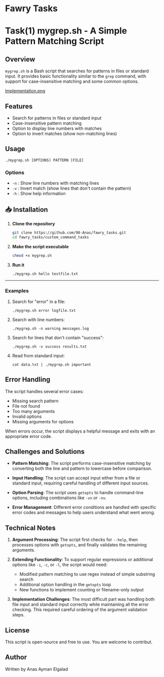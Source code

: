 # **Fawry Tasks**  

# Task(1) mygrep.sh - A Simple Pattern Matching Script

## Overview
`mygrep.sh` is a Bash script that searches for patterns in files or standard input. It provides basic functionality similar to the `grep` command, with support for case-insensitive matching and some common options.

[Implementation.png
](https://github.com/98-Anas/fawry_tasks/blob/main/Implementation.png)
## Features
- Search for patterns in files or standard input
- Case-insensitive pattern matching
- Option to display line numbers with matches
- Option to invert matches (show non-matching lines)

## Usage
```
./mygrep.sh [OPTIONS] PATTERN [FILE]
```

### Options
- `-n` : Show line numbers with matching lines
- `-v` : Invert match (show lines that don't contain the pattern)
- `-h` : Show help information

## **📥 Installation**  
1. **Clone the repository**  
   ```bash
   git clone https://github.com/98-Anas/fawry_tasks.git
   cd fawry_tasks/custom_command_tasks
   ```
2. **Make the script executable**  
   ```bash
   chmod +x mygrep.sh
   ```
3. **Run it**  
   ```bash
   ./mygrep.sh hello testfile.txt
   ```

---

### Examples
1. Search for "error" in a file:
   ```
   ./mygrep.sh error logfile.txt
   ```

2. Search with line numbers:
   ```
   ./mygrep.sh -n warning messages.log
   ```

3. Search for lines that don't contain "success":
   ```
   ./mygrep.sh -v success results.txt
   ```

4. Read from standard input:
   ```
   cat data.txt | ./mygrep.sh important
   ```

## Error Handling
The script handles several error cases:
- Missing search pattern
- File not found
- Too many arguments
- Invalid options
- Missing arguments for options

When errors occur, the script displays a helpful message and exits with an appropriate error code.

## Challenges and Solutions
- **Pattern Matching**: The script performs case-insensitive matching by converting both the line and pattern to lowercase before comparison.
  
- **Input Handling**: The script can accept input either from a file or standard input, requiring careful handling of different input sources.

- **Option Parsing**: The script uses `getopts` to handle command-line options, including combinations like `-vn` or `-nv`.

- **Error Management**: Different error conditions are handled with specific error codes and messages to help users understand what went wrong.

## Technical Notes
1. **Argument Processing**: The script first checks for `--help`, then processes options with `getopts`, and finally validates the remaining arguments.

2. **Extending Functionality**: To support regular expressions or additional options like `-i`, `-c`, or `-l`, the script would need:
   - Modified pattern matching to use regex instead of simple substring search
   - Additional option handling in the `getopts` loop
   - New functions to implement counting or filename-only output

3. **Implementation Challenges**: The most difficult part was handling both file input and standard input correctly while maintaining all the error checking. This required careful ordering of the argument validation steps.

## **License**  
This script is open-source and free to use. You are welcome to contribut.  

## Author
Written by Anas Ayman Elgalad  
